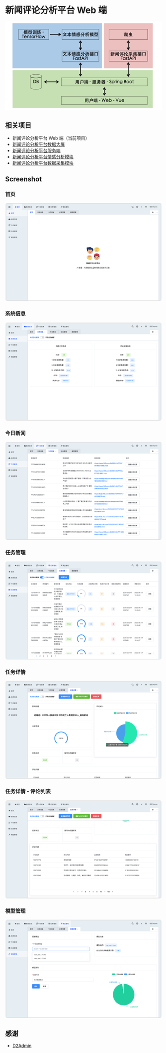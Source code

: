 # 新闻评论分析平台 Web 端

![](screenshot/system.jpg)

## 相关项目

* 新闻评论分析平台 Web 端（当前项目）
* [新闻评论分析平台数据大屏](https://github.com/jerryshell/ncap-datav)
* [新闻评论分析平台服务端](https://github.com/jerryshell/ncap-server)
* [新闻评论分析平台情感分析模块](https://github.com/jerryshell/ncap-model)
* [新闻评论分析平台数据采集模块](https://github.com/jerryshell/ncap-spider)

## Screenshot

### 首页

![](screenshot/index.png)

### 系统信息

![](screenshot/info-index.png)

### 今日新闻

![](screenshot/news-index.png)

### 任务管理

![](screenshot/task-index.png)

### 任务详情

![](screenshot/task-detail-1.png)

### 任务详情 - 评论列表

![](screenshot/task-detail-2.png)

### 模型管理

![](screenshot/model-index.png)

## 感谢

* [D2Admin](https://github.com/d2-projects/d2-admin)
